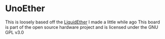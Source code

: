 # UnoEther
 This is loosely based off the [LiquidEther](https://github.com/twinec/liquidether) I made a little while ago
 This board is part of the open source hardware project and is licensed under the GNU GPL v3.0